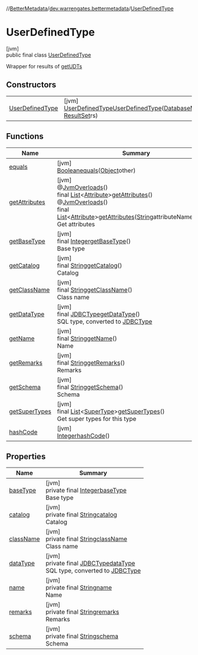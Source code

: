//[BetterMetadata](../../../index.md)/[dev.warrengates.bettermetadata](../index.md)/[UserDefinedType](index.md)

# UserDefinedType

[jvm]\
public final class [UserDefinedType](index.md)

Wrapper for results of [getUDTs](https://docs.oracle.com/en/java/javase/17/docs/api/java.sql/java/sql/DatabaseMetaData.html#getUDTs(java.lang.String,java.lang.String,java.lang.String,int%5B%5D))

## Constructors

| | |
|---|---|
| [UserDefinedType](-user-defined-type.md) | [jvm]<br>[UserDefinedType](index.md)[UserDefinedType](-user-defined-type.md)([DatabaseMetaData](https://docs.oracle.com/javase/8/docs/api/java/sql/DatabaseMetaData.html)metadata, [ResultSet](https://docs.oracle.com/javase/8/docs/api/java/sql/ResultSet.html)rs) |

## Functions

| Name | Summary |
|---|---|
| [equals](equals.md) | [jvm]<br>[Boolean](https://docs.oracle.com/javase/8/docs/api/java/lang/Boolean.html)[equals](equals.md)([Object](https://docs.oracle.com/javase/8/docs/api/java/lang/Object.html)other) |
| [getAttributes](get-attributes.md) | [jvm]<br>@[JvmOverloads](https://kotlinlang.org/api/latest/jvm/stdlib/kotlin.jvm/-jvm-overloads/index.html)()<br>final [List](https://docs.oracle.com/javase/8/docs/api/java/util/List.html)&lt;[Attribute](../-attribute/index.md)&gt;[getAttributes](get-attributes.md)()<br>@[JvmOverloads](https://kotlinlang.org/api/latest/jvm/stdlib/kotlin.jvm/-jvm-overloads/index.html)()<br>final [List](https://docs.oracle.com/javase/8/docs/api/java/util/List.html)&lt;[Attribute](../-attribute/index.md)&gt;[getAttributes](get-attributes.md)([String](https://docs.oracle.com/javase/8/docs/api/java/lang/String.html)attributeNamePattern)<br>Get attributes |
| [getBaseType](get-base-type.md) | [jvm]<br>final [Integer](https://docs.oracle.com/javase/8/docs/api/java/lang/Integer.html)[getBaseType](get-base-type.md)()<br>Base type |
| [getCatalog](get-catalog.md) | [jvm]<br>final [String](https://docs.oracle.com/javase/8/docs/api/java/lang/String.html)[getCatalog](get-catalog.md)()<br>Catalog |
| [getClassName](get-class-name.md) | [jvm]<br>final [String](https://docs.oracle.com/javase/8/docs/api/java/lang/String.html)[getClassName](get-class-name.md)()<br>Class name |
| [getDataType](get-data-type.md) | [jvm]<br>final [JDBCType](https://docs.oracle.com/javase/8/docs/api/java/sql/JDBCType.html)[getDataType](get-data-type.md)()<br>SQL type, converted to [JDBCType](https://docs.oracle.com/javase/8/docs/api/java/sql/JDBCType.html) |
| [getName](get-name.md) | [jvm]<br>final [String](https://docs.oracle.com/javase/8/docs/api/java/lang/String.html)[getName](get-name.md)()<br>Name |
| [getRemarks](get-remarks.md) | [jvm]<br>final [String](https://docs.oracle.com/javase/8/docs/api/java/lang/String.html)[getRemarks](get-remarks.md)()<br>Remarks |
| [getSchema](get-schema.md) | [jvm]<br>final [String](https://docs.oracle.com/javase/8/docs/api/java/lang/String.html)[getSchema](get-schema.md)()<br>Schema |
| [getSuperTypes](get-super-types.md) | [jvm]<br>final [List](https://docs.oracle.com/javase/8/docs/api/java/util/List.html)&lt;[SuperType](../-super-type/index.md)&gt;[getSuperTypes](get-super-types.md)()<br>Get super types for this type |
| [hashCode](hash-code.md) | [jvm]<br>[Integer](https://docs.oracle.com/javase/8/docs/api/java/lang/Integer.html)[hashCode](hash-code.md)() |

## Properties

| Name | Summary |
|---|---|
| [baseType](index.md#992287485%2FProperties%2F-1216412040) | [jvm]<br>private final [Integer](https://docs.oracle.com/javase/8/docs/api/java/lang/Integer.html)[baseType](index.md#992287485%2FProperties%2F-1216412040)<br>Base type |
| [catalog](index.md#2075613657%2FProperties%2F-1216412040) | [jvm]<br>private final [String](https://docs.oracle.com/javase/8/docs/api/java/lang/String.html)[catalog](index.md#2075613657%2FProperties%2F-1216412040)<br>Catalog |
| [className](index.md#1987619791%2FProperties%2F-1216412040) | [jvm]<br>private final [String](https://docs.oracle.com/javase/8/docs/api/java/lang/String.html)[className](index.md#1987619791%2FProperties%2F-1216412040)<br>Class name |
| [dataType](index.md#1225436356%2FProperties%2F-1216412040) | [jvm]<br>private final [JDBCType](https://docs.oracle.com/javase/8/docs/api/java/sql/JDBCType.html)[dataType](index.md#1225436356%2FProperties%2F-1216412040)<br>SQL type, converted to [JDBCType](https://docs.oracle.com/javase/8/docs/api/java/sql/JDBCType.html) |
| [name](index.md#332370845%2FProperties%2F-1216412040) | [jvm]<br>private final [String](https://docs.oracle.com/javase/8/docs/api/java/lang/String.html)[name](index.md#332370845%2FProperties%2F-1216412040)<br>Name |
| [remarks](index.md#-1689823681%2FProperties%2F-1216412040) | [jvm]<br>private final [String](https://docs.oracle.com/javase/8/docs/api/java/lang/String.html)[remarks](index.md#-1689823681%2FProperties%2F-1216412040)<br>Remarks |
| [schema](index.md#734365319%2FProperties%2F-1216412040) | [jvm]<br>private final [String](https://docs.oracle.com/javase/8/docs/api/java/lang/String.html)[schema](index.md#734365319%2FProperties%2F-1216412040)<br>Schema |
